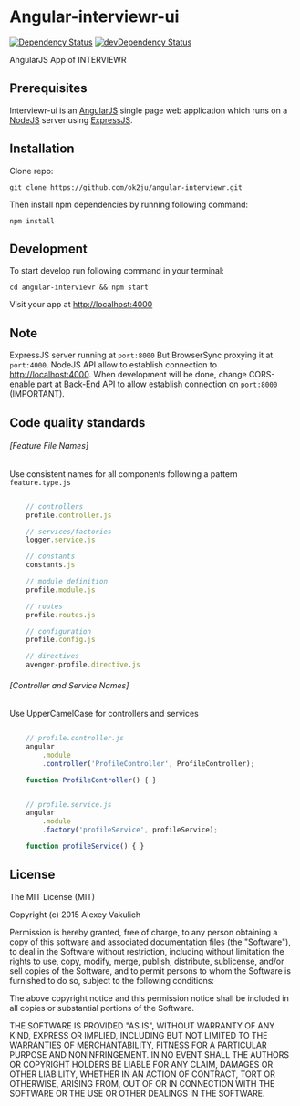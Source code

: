 # Angular-interviewr-ui
[![Dependency Status](https://david-dm.org/pseudointerview/angular-interviewr.svg)](https://david-dm.org/pseudointerview/angular-interviewr)
[![devDependency Status](https://david-dm.org/pseudointerview/angular-interviewr/dev-status.svg)](https://david-dm.org/pseudointerview/angular-interviewr#info=devDependencies)

AngularJS App of INTERVIEWR

## Prerequisites

Interviewr-ui is an [AngularJS](https://angularjs.org/) single page web application which runs on a [NodeJS](http://nodejs.org/) server using [ExpressJS](http://expressjs.com/).

## Installation

Clone repo:

    git clone https://github.com/ok2ju/angular-interviewr.git

Then install npm dependencies by running following command:

    npm install

## Development

To start develop run following command in your terminal:

    cd angular-interviewr && npm start
    
Visit your app at [http://localhost:4000](http://localhost:4000)

## Note

ExpressJS server running at `port:8000`
But BrowserSync proxying it at `port:4000`. NodeJS API allow to establish connection to [http://localhost:4000](http://localhost:4000). When development will be done, change CORS-enable part at Back-End API to allow establish connection on `port:8000` (IMPORTANT).

## Code quality standards

###### [Feature File Names]

Use consistent names for all components following a pattern `feature.type.js`

```javascript

    // controllers
    profile.controller.js

    // services/factories
    logger.service.js

    // constants
    constants.js

    // module definition
    profile.module.js

    // routes
    profile.routes.js

    // configuration
    profile.config.js

    // directives
    avenger-profile.directive.js
```

###### [Controller and Service Names]

Use UpperCamelCase for controllers and services

```javascript

    // profile.controller.js
    angular
        .module
        .controller('ProfileController', ProfileController);

    function ProfileController() { }
```

```javascript

    // profile.service.js
    angular
        .module
        .factory('profileService', profileService);

    function profileService() { }
```

## License

The MIT License (MIT)

Copyright (c) 2015 Alexey Vakulich

Permission is hereby granted, free of charge, to any person obtaining a copy
of this software and associated documentation files (the "Software"), to deal
in the Software without restriction, including without limitation the rights
to use, copy, modify, merge, publish, distribute, sublicense, and/or sell
copies of the Software, and to permit persons to whom the Software is
furnished to do so, subject to the following conditions:

The above copyright notice and this permission notice shall be included in all
copies or substantial portions of the Software.

THE SOFTWARE IS PROVIDED "AS IS", WITHOUT WARRANTY OF ANY KIND, EXPRESS OR
IMPLIED, INCLUDING BUT NOT LIMITED TO THE WARRANTIES OF MERCHANTABILITY,
FITNESS FOR A PARTICULAR PURPOSE AND NONINFRINGEMENT. IN NO EVENT SHALL THE
AUTHORS OR COPYRIGHT HOLDERS BE LIABLE FOR ANY CLAIM, DAMAGES OR OTHER
LIABILITY, WHETHER IN AN ACTION OF CONTRACT, TORT OR OTHERWISE, ARISING FROM,
OUT OF OR IN CONNECTION WITH THE SOFTWARE OR THE USE OR OTHER DEALINGS IN THE
SOFTWARE.
